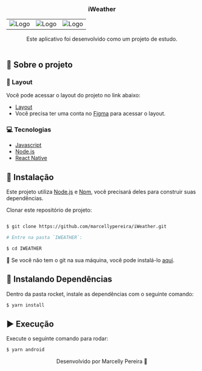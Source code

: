 <p align="center">
  <h3 align="center">iWeather</h3>

 <div align="center">
  <table>
    <tr>
      <td><img src="https://cdn.discordapp.com/attachments/1063226213092569251/1186343450476544020/Screenshot_20231218-132257_Expo_Go.jpg?ex=6592e76f&is=6580726f&hm=5fb52f632a8e6799d774b931a48cccd2b0b817d5922a2951ba10a107cbdf3a1d&" alt="Logo" /></td>
      <td><img src="https://cdn.discordapp.com/attachments/1063226213092569251/1186343450770149467/Screenshot_20231218-132309_Expo_Go.jpg?ex=6592e76f&is=6580726f&hm=f2bd0a1685f61df30298c8045147de701dd21086de7f2ddd6e3d6bf4b4ffb653&" alt="Logo" /></td>
       <td><img src="https://cdn.discordapp.com/attachments/1063226213092569251/1186343451067953243/Screenshot_20231218-132342_Expo_Go.jpg?ex=6592e76f&is=6580726f&hm=d9858e0e4817ce2738ecbe4912bca03dac2def3481887f789ccf382b3d655070&" alt="Logo" /></td>  
 </tr>
  </table>
</div>

  <p align="center">
    Este aplicativo foi desenvolvido como um projeto de estudo.
    <br />
    <br />
  </p>
</p>

## :book: Sobre o projeto

### :art: Layout

Você pode acessar o layout do projeto no link abaixo:

* [Layout](https://www.figma.com/file/KDuzfRKllgefxzZ5DweOvL/iWeather-%E2%80%A2-Projeto-React-Native-(Community)?type=design&node-id=3-376&mode=design&t=zRtEheQyKAXGJplb-0)
* Você precisa ter uma conta no [Figma](https://www.figma.com) para acessar o layout.


### :computer: Tecnologias

* [Javascript](https://www.javascript.com/)
* [Node.js](https://nodejs.org/en/)
* [React Native](https://reactnative.dev/)

## :bricks: Instalação

Este projeto utiliza [Node.js](https://nodejs.org/en/) e [Npm](https://www.npmjs.com/), você precisará deles para construir suas dependências.


Clonar este repositório de projeto:
```bash

$ git clone https://github.com/marcellypereira/iWeather.git

# Entre na pasta `IWEATHER`:

$ cd IWEATHER
```

🚨 Se você não tem o git na sua máquina, você pode instalá-lo [aqui](https://git-scm.com/downloads).


## :construction: Instalando Dependências

Dentro da pasta rocket, instale as dependências com o seguinte comando:

```bash
$ yarn install
```

## :arrow_forward: Execução

Execute o seguinte comando para rodar:

```bash
$ yarn android
```



<p align="center">Desenvolvido por Marcelly Pereira 💜</p>
